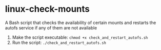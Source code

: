 # linux-check-mounts
A Bash script that checks the availability of certain mounts and restarts the autofs service if any of them are not available

1. Make the script executable: `chmod +x check_and_restart_autofs.sh`
2. Run the script: `./check_and_restart_autofs.sh`
